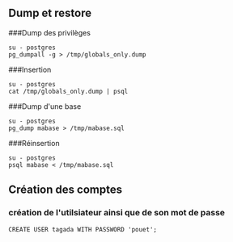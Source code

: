 ## Dump et restore
###Dump des privilèges
```
su - postgres
pg_dumpall -g > /tmp/globals_only.dump
```
###Insertion
```
su - postgres
cat /tmp/globals_only.dump | psql
```

###Dump d'une base 
```
su - postgres
pg_dump mabase > /tmp/mabase.sql
```
###Réinsertion 
```
su - postgres
psql mabase < /tmp/mabase.sql
```
## Création des comptes
### création de l'utilsiateur ainsi que de son mot de passe
```
CREATE USER tagada WITH PASSWORD 'pouet';
```
